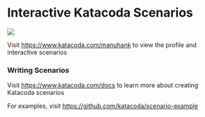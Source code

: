 # Interactive Katacoda Scenarios

[![](http://shields.katacoda.com/katacoda/manuhank/count.svg)](https://www.katacoda.com/manuhank "Get your profile on Katacoda.com")

Visit https://www.katacoda.com/manuhank to view the profile and interactive scenarios

### Writing Scenarios
Visit https://www.katacoda.com/docs to learn more about creating Katacoda scenarios

For examples, visit https://github.com/katacoda/scenario-example

